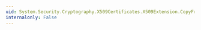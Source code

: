 ```yaml
---
uid: System.Security.Cryptography.X509Certificates.X509Extension.CopyFrom(System.Security.Cryptography.AsnEncodedData)
internalonly: False
---
```

